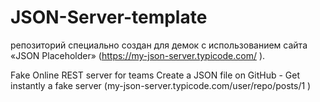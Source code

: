 # JSON-Server-template

репозиторий специально создан для демок с использованием сайта «JSON Placeholder» (https://my-json-server.typicode.com/ ).

Fake Online REST server for teams
Create a JSON file on GitHub - Get instantly a fake server (my-json-server.typicode.com/user/repo/posts/1 )
